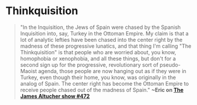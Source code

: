 # Thinkquisition

> "In the Inquisition, the Jews of Spain were chased by the Spanish Inquisition into, say, Turkey in the Ottoman Empire. My claim is that a lot of analytic lefties have been chased into the center right by the madness of these progressive lunatics, and that thing I'm calling "The Thinkquisition" is that people who are worried about, you know, homophobia or xenophobia, and all these things, but don't for a second sign up for the progressive, revolutionary sort of pseudo-Maoist agenda, those people are now hanging out as if they were in Turkey, even though their home, you know, was originally in the analog of Spain. The center right has become the Ottoman Empire to receive people chased out of the madness of Spain."  **~Eric on [The James Altucher show #472](https://jamesaltucher.com/podcast/472-eric-weinstein/)**
